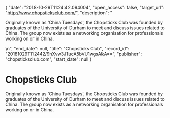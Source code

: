 {
  "date": "2018-10-29T11:24:42.094004", 
  "open_access": false, 
  "target_url": "http://www.chopsticksclub.com/", 
  "description": "<p>Originally known as 'China Tuesdays', the Chopsticks Club was founded by graduates of the University of Durham to meet and discuss issues related to China. The group now exists as a networking organisation for professionals working on or in China.</p>\n", 
  "end_date": null, 
  "title": "Chopsticks Club", 
  "record_id": "20181029T112442/9hXvw3J1ucA5bVU1wgsAkA==", 
  "publisher": "chopsticksclub.com", 
  "start_date": null
}

# Chopsticks Club

<p>Originally known as 'China Tuesdays', the Chopsticks Club was founded by graduates of the University of Durham to meet and discuss issues related to China. The group now exists as a networking organisation for professionals working on or in China.</p>
